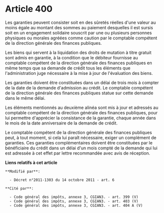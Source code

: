 # Article 400

Les garanties peuvent consister soit en des sûretés réelles d'une valeur au moins égale au montant des sommes au paiement
desquelles il est sursis soit en un engagement solidaire souscrit par une ou plusieurs personnes physiques ou morales agréées
comme caution par le comptable compétent de la direction générale des finances publiques.

Les biens qui servent à la liquidation des droits de mutation à titre gratuit sont admis en garantie, à la condition que le
débiteur fournisse au comptable compétent de la direction générale des finances publiques en même temps que sa demande de
crédit tous les éléments que l'administration juge nécessaire à la mise à jour de l'évaluation des biens.

Les garanties doivent être constituées dans un délai de trois mois à compter de la date de la demande d'admission au crédit.
Le comptable compétent de la direction générale des finances publiques statue sur cette demande dans le même délai.

Les éléments mentionnés au deuxième alinéa sont mis à jour et adressés  au comptable compétent de la direction générale des
finances publiques,  pour lui permettre d'apprécier la consistance de la garantie, chaque  année dans le mois de la date
anniversaire de la demande de crédit. 

Le comptable compétent de la direction générale des finances publiques peut, à tout moment, si cela lui paraît nécessaire,
exiger un complément de garanties. Ces garanties complémentaires doivent être constituées par le bénéficiaire du crédit dans
un délai d'un mois compté de la demande qui lui est adressée à cet effet par lettre recommandée avec avis de réception.

**Liens relatifs à cet article**

	**Modifié par**:

	  - Décret n°2011-1303 du 14 octobre 2011 - art. 6

	**Cité par**:

	  - Code général des impôts, annexe 3, CGIAN3. - art. 399 (V)
	  - Code général des impôts, annexe 3, CGIAN3. - art. 403 (V)
	  - Code général des impôts, annexe 3, CGIAN3. - art. 404 A (V)
